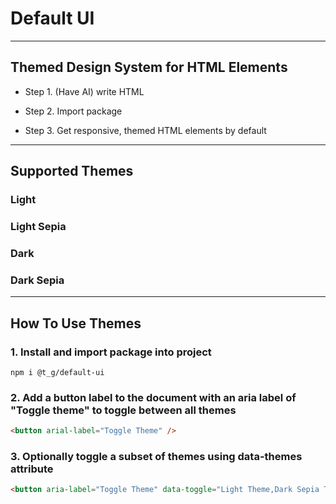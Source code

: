 # Default UI

---

## Themed Design System for HTML Elements

- Step 1. (Have AI) write HTML

- Step 2. Import package

- Step 3. Get responsive, themed HTML elements by default

---

## Supported Themes

### Light

### Light Sepia

### Dark

### Dark Sepia

---

## How To Use Themes

### 1. Install and import package into project

```shell
npm i @t_g/default-ui
```

### 2. Add a button label to the document with an aria label of "Toggle theme" to toggle between all themes

```html
<button arial-label="Toggle Theme" />
```

### 3. Optionally toggle a subset of themes using data-themes attribute

```html
<button aria-label="Toggle Theme" data-toggle="Light Theme,Dark Sepia Theme" />
```
